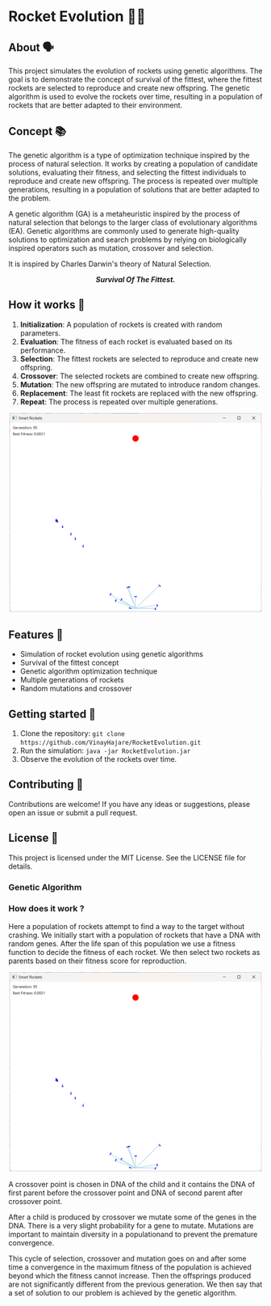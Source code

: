 
# Rocket Evolution 🚀🔥

## About 🗣️

This project simulates the evolution of rockets using genetic algorithms. The goal is to demonstrate the concept of survival of the fittest, where the fittest rockets are selected to reproduce and create new offspring. The genetic algorithm is used to evolve the rockets over time, resulting in a population of rockets that are better adapted to their environment.

## Concept 📚

The genetic algorithm is a type of optimization technique inspired by the process of natural selection. It works by creating a population of candidate solutions, evaluating their fitness, and selecting the fittest individuals to reproduce and create new offspring. The process is repeated over multiple generations, resulting in a population of solutions that are better adapted to the problem.  

A genetic algorithm (GA) is a metaheuristic inspired by the process of natural selection that belongs to the larger class of evolutionary algorithms (EA). Genetic algorithms are commonly used to generate high-quality solutions to optimization and search problems by relying on biologically inspired operators such as mutation, crossover and selection.

It is inspired by Charles Darwin's theory of Natural Selection.

<p align="center"><b><i>Survival Of The Fittest.</i></b></p> 

## How it works 🤔

1. **Initialization**: A population of rockets is created with random parameters.
2. **Evaluation**: The fitness of each rocket is evaluated based on its performance.
3. **Selection**: The fittest rockets are selected to reproduce and create new offspring.
4. **Crossover**: The selected rockets are combined to create new offspring.
5. **Mutation**: The new offspring are mutated to introduce random changes.
6. **Replacement**: The least fit rockets are replaced with the new offspring.
7. **Repeat**: The process is repeated over multiple generations.
  
<p align="center"><img src="rockets.gif" width=500></p>

## Features 🎉

* Simulation of rocket evolution using genetic algorithms
* Survival of the fittest concept
* Genetic algorithm optimization technique
* Multiple generations of rockets
* Random mutations and crossover

## Getting started 🚀

1. Clone the repository: `git clone https://github.com/VinayHajare/RocketEvolution.git`
2. Run the simulation: `java -jar RocketEvolution.jar`
3. Observe the evolution of the rockets over time.

## Contributing 🤝

Contributions are welcome! If you have any ideas or suggestions, please open an issue or submit a pull request.

## License 📝

This project is licensed under the MIT License. See the LICENSE file for details.

### Genetic Algorithm
 

### How does it work ?
Here a population of rockets attempt to find a way to the target without crashing. We initially start with a population of rockets that have a DNA with random genes. After the life span of this population we use a fitness function to decide the fitness of each rocket. We then select two rockets as parents based on their fitness score for reproduction.

<p align="center"><img src="rockets.gif" width=500></p>

A crossover point is chosen in DNA of the child and it contains the DNA of first parent before the crossover point and DNA of second parent after crossover point.

After a child is produced by crossover we mutate some of the genes in the DNA. There is a very slight probability for a gene to mutate. Mutations are important to maintain diversity in a populationand to prevent the premature convergence.

This cycle of selection, crossover and mutation goes on and after some time a convergence in the maximum fitness of the population is achieved beyond which the fitness cannot increase. Then the offsprings produced are not significantly different from the previous generation. We then say that a set of solution to our problem is achieved by the genetic algorithm.
